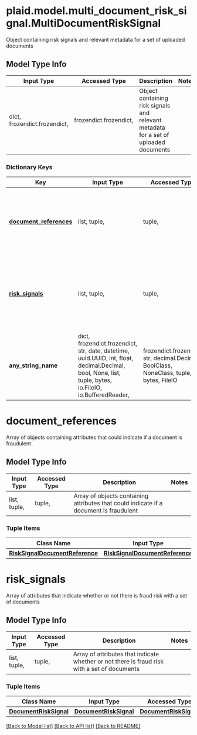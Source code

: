 # plaid.model.multi_document_risk_signal.MultiDocumentRiskSignal

Object containing risk signals and relevant metadata for a set of uploaded documents

## Model Type Info
Input Type | Accessed Type | Description | Notes
------------ | ------------- | ------------- | -------------
dict, frozendict.frozendict,  | frozendict.frozendict,  | Object containing risk signals and relevant metadata for a set of uploaded documents | 

### Dictionary Keys
Key | Input Type | Accessed Type | Description | Notes
------------ | ------------- | ------------- | ------------- | -------------
**[document_references](#document_references)** | list, tuple,  | tuple,  | Array of objects containing attributes that could indicate if a document is fraudulent | 
**[risk_signals](#risk_signals)** | list, tuple,  | tuple,  | Array of attributes that indicate whether or not there is fraud risk with a set of documents | 
**any_string_name** | dict, frozendict.frozendict, str, date, datetime, uuid.UUID, int, float, decimal.Decimal, bool, None, list, tuple, bytes, io.FileIO, io.BufferedReader,  | frozendict.frozendict, str, decimal.Decimal, BoolClass, NoneClass, tuple, bytes, FileIO | any string name can be used but the value must be the correct type | [optional]

# document_references

Array of objects containing attributes that could indicate if a document is fraudulent

## Model Type Info
Input Type | Accessed Type | Description | Notes
------------ | ------------- | ------------- | -------------
list, tuple,  | tuple,  | Array of objects containing attributes that could indicate if a document is fraudulent | 

### Tuple Items
Class Name | Input Type | Accessed Type | Description | Notes
------------- | ------------- | ------------- | ------------- | -------------
[**RiskSignalDocumentReference**](RiskSignalDocumentReference.md) | [**RiskSignalDocumentReference**](RiskSignalDocumentReference.md) | [**RiskSignalDocumentReference**](RiskSignalDocumentReference.md) |  | 

# risk_signals

Array of attributes that indicate whether or not there is fraud risk with a set of documents

## Model Type Info
Input Type | Accessed Type | Description | Notes
------------ | ------------- | ------------- | -------------
list, tuple,  | tuple,  | Array of attributes that indicate whether or not there is fraud risk with a set of documents | 

### Tuple Items
Class Name | Input Type | Accessed Type | Description | Notes
------------- | ------------- | ------------- | ------------- | -------------
[**DocumentRiskSignal**](DocumentRiskSignal.md) | [**DocumentRiskSignal**](DocumentRiskSignal.md) | [**DocumentRiskSignal**](DocumentRiskSignal.md) |  | 

[[Back to Model list]](../../README.md#documentation-for-models) [[Back to API list]](../../README.md#documentation-for-api-endpoints) [[Back to README]](../../README.md)

